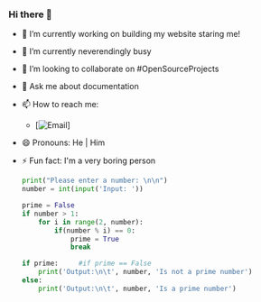 ### Hi there 👋

<!--
**thomasthaddeus/thomasthaddeus** is a ✨ _special_ ✨ repository because its `README.md` (this file) appears on your GitHub profile.
-->

<div>  
  <script src="https://tryhackme.com/badge/1510401"></script>
</div>
  
- 🔭 I’m currently working on building my website staring me!
- 🌱 I’m currently neverendingly busy
- 👯 I’m looking to collaborate on #OpenSourceProjects
- 💬 Ask me about documentation
- 📫 How to reach me:
  - [![![Email](mailto:thomasthaddeus@cityuniversity.org)](https://user-images.githubusercontent.com/92204097/198655718-ab18cb79-c196-4c26-af00-6275e398c73b.png)]
                      
- 😄 Pronouns: He | Him
- ⚡ Fun fact: I'm a very boring person

  ```py
  print("Please enter a number: \n\n")
  number = int(input('Input: '))

  prime = False
  if number > 1:
      for i in range(2, number):
          if(number % i) == 0:
              prime = True
              break

  if prime: 	#if prime == False
      print('Output:\n\t', number, 'Is not a prime number')
  else:
      print('Output:\n\t', number, 'Is a prime number')
  ```
